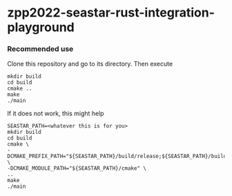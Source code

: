 # zpp2022-seastar-rust-integration-playground

### Recommended use

Clone this repository and go to its directory. Then execute
```
mkdir build
cd build
cmake ..
make
./main
```
If it does not work, this might help
```
SEASTAR_PATH=<whatever this is for you>
mkdir build
cd build
cmake \
-DCMAKE_PREFIX_PATH="${SEASTAR_PATH}/build/release;${SEASTAR_PATH}/build/release/_cooking/installed" \
-DCMAKE_MODULE_PATH="${SEASTAR_PATH}/cmake" \
..
make
./main
```
